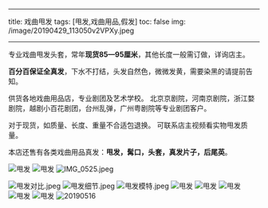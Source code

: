 
---

title: 戏曲甩发
tags: [甩发,戏曲用品,假发]
toc: false
img: /image/20190429_113050v2VPXy.jpeg

---
专业戏曲甩发头套，常年**现货85—95厘米**，其他长度一般需订做，详询店主。



**百分百保证全真发**，下水不打结，头发自然色，微微发黄，需要染黑的请提前告知。



供货各地戏曲用品店，专业剧团及艺术学校。 北京京剧院，河南京剧院，浙江婺剧院，越剧小百花剧团，台州乱弹，广州粤剧院等专业剧团客户。



对于现货，如质量、长度、重量不合适包退换。 可联系店主视频看实物甩发质量。



本店还售有各类戏曲用品真发：**甩发，髯口，头套，真发片子，后尾英**。


![甩发](https://cdn.jsdelivr.net/gh/ydx1013/ruilin-company/source/image/20190429_113050v2VPXy.jpeg)
![甩发](https://cdn.jsdelivr.net/gh/ydx1013/ruilin-company/source/image/20190515_110350zOfc8Y.jpeg)
![IMG_0525.jpeg](https://cdn.jsdelivr.net/gh/ydx1013/ruilin-company/source/image/oZXou5.jpeg)

![甩发对比.jpeg](https://cdn.jsdelivr.net/gh/ydx1013/ruilin-company/source/image/KV8KxC.jpeg)
![甩发细节.jpeg](https://cdn.jsdelivr.net/gh/ydx1013/ruilin-company/source/image/oFe4MH.jpeg)
![甩发模特.jpeg](/image/NSbbVp.jpeg)
![甩发](https://cdn.jsdelivr.net/gh/ydx1013/ruilin-company/source/image/20190515_110417dHnZJb.jpeg)
![甩发](https://cdn.jsdelivr.net/gh/ydx1013/ruilin-company/source/image/20190617_152955ArRUXu.jpeg)
![甩发](https://cdn.jsdelivr.net/gh/ydx1013/ruilin-company/source/image/mmexport1526444304181RNYbCY.jpeg)
![甩发](https://cdn.jsdelivr.net/gh/ydx1013/ruilin-company/source/image/mmexport1562028837206HLjQy7.jpeg)
![甩发](https://cdn.jsdelivr.net/gh/ydx1013/ruilin-company/source/image/mmexport1526444339539Po5UUR.jpeg)
![20190516](https://cdn.jsdelivr.net/gh/ydx1013/ruilin-company/source/image/20190516_094136Rn8FFR.jpeg)
